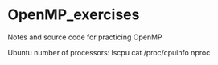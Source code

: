 # OpenMP_exercises
Notes and source code for practicing OpenMP

Ubuntu number of processors:
lscpu
cat /proc/cpuinfo
nproc
